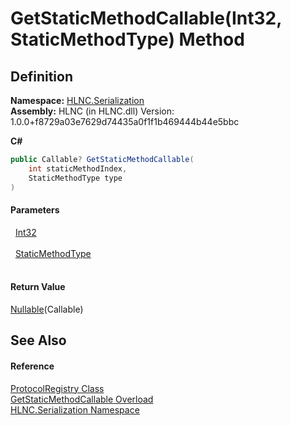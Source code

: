 # GetStaticMethodCallable(Int32, StaticMethodType) Method




## Definition
**Namespace:** <a href="N_HLNC_Serialization">HLNC.Serialization</a>  
**Assembly:** HLNC (in HLNC.dll) Version: 1.0.0+f8729a03e7629d74435a0f1f1b469444b44e5bbc

**C#**
``` C#
public Callable? GetStaticMethodCallable(
	int staticMethodIndex,
	StaticMethodType type
)
```



#### Parameters
<dl><dt>  <a href="https://learn.microsoft.com/dotnet/api/system.int32" target="_blank" rel="noopener noreferrer">Int32</a></dt><dd> </dd><dt>  <a href="T_HLNC_Serialization_StaticMethodType">StaticMethodType</a></dt><dd> </dd></dl>

#### Return Value
<a href="https://learn.microsoft.com/dotnet/api/system.nullable-1" target="_blank" rel="noopener noreferrer">Nullable</a>(Callable)

## See Also


#### Reference
<a href="T_HLNC_Serialization_ProtocolRegistry">ProtocolRegistry Class</a>  
<a href="Overload_HLNC_Serialization_ProtocolRegistry_GetStaticMethodCallable">GetStaticMethodCallable Overload</a>  
<a href="N_HLNC_Serialization">HLNC.Serialization Namespace</a>  

